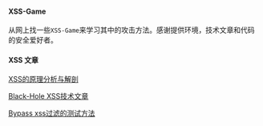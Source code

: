 #### XSS-Game

从网上找一些`XSS-Game`来学习其中的攻击方法。感谢提供环境，技术文章和代码的安全爱好者。

#### XSS 文章

[XSS的原理分析与解剖](http://www.freebuf.com/articles/web/40520.html)

[Black-Hole XSS技术文章](http://www.freebuf.com/author/black-hole)

[Bypass xss过滤的测试方法](https://wooyun.js.org/drops/Bypass%20xss%E8%BF%87%E6%BB%A4%E7%9A%84%E6%B5%8B%E8%AF%95%E6%96%B9%E6%B3%95.html)
